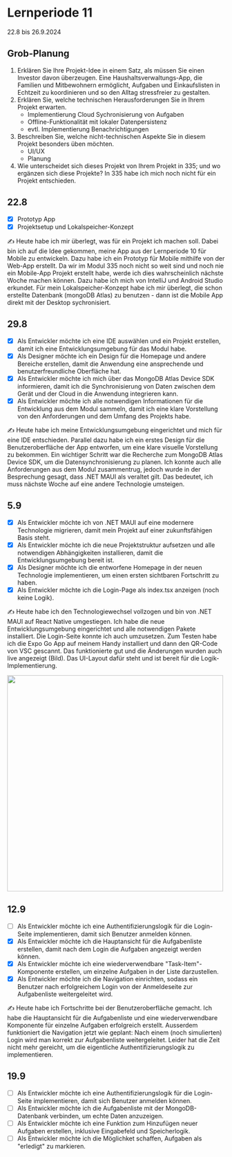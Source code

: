 # Lernperiode 11

22.8 bis 26.9.2024

## Grob-Planung

1. Erklären Sie Ihre Projekt-Idee in einem Satz, als müssen Sie einen Investor davon überzeugen.
   Eine Haushaltsverwaltungs-App, die Familien und Mitbewohnern ermöglicht, Aufgaben und Einkaufslisten in Echtzeit zu koordinieren und so den Alltag stressfreier zu gestalten.
2. Erklären Sie, welche technischen Herausforderungen Sie in Ihrem Projekt erwarten.
   - Implementierung Cloud Sychronisierung von Aufgaben
   - Offline-Funktionalität mit lokaler Datenpersistenz
   - evtl. Implementierung Benachrichtigungen
3. Beschreiben Sie, welche nicht-technischen Aspekte Sie in diesem Projekt besonders üben möchten.
   - UI/UX
   - Planung
4. Wie unterscheidet sich dieses Projekt von Ihrem Projekt in 335; und wo ergänzen sich diese Projekte?
   In 335 habe ich mich noch nicht für ein Projekt entschieden.

## 22.8

- [x] Prototyp App
- [x] Projektsetup und Lokalspeicher-Konzept

✍️ Heute habe ich mir überlegt, was für ein Projekt ich machen soll. Dabei bin ich auf die Idee gekommen, meine App aus der Lernperiode 10 für Mobile zu entwickeln. Dazu habe ich ein Prototyp für Mobile mithilfe von der Web-App erstellt. Da wir im Modul 335 noch nicht so weit sind und noch nie ein Mobile-App Projekt erstellt habe, werde ich dies wahrscheinlich nächste Woche machen können. Dazu habe ich mich von IntelliJ und Android Studio erkundet. Für mein Lokalspeicher-Konzept habe ich mir überlegt, die schon erstellte Datenbank (mongoDB Atlas) zu benutzen - dann ist die Mobile App direkt mit der Desktop sychronisiert.

## 29.8

- [x] Als Entwickler möchte ich eine IDE auswählen und ein Projekt erstellen, damit ich eine Entwicklungsumgebung für das Modul habe.
- [x] Als Designer möchte ich ein Design für die Homepage und andere Bereiche erstellen, damit die Anwendung eine ansprechende und benutzerfreundliche Oberfläche hat.
- [x] Als Entwickler möchte ich mich über das MongoDB Atlas Device SDK informieren, damit ich die Synchronisierung von Daten zwischen dem Gerät und der Cloud in die Anwendung integrieren kann.
- [x] Als Entwickler möchte ich alle notwendigen Informationen für die Entwicklung aus dem Modul sammeln, damit ich eine klare Vorstellung von den Anforderungen und dem Umfang des Projekts habe.

✍️ Heute habe ich meine Entwicklungsumgebung eingerichtet und mich für eine IDE entschieden. Parallel dazu habe ich ein erstes Design für die Benutzeroberfläche der App entworfen, um eine klare visuelle Vorstellung zu bekommen. Ein wichtiger Schritt war die Recherche zum MongoDB Atlas Device SDK, um die Datensynchronisierung zu planen. Ich konnte auch alle Anforderungen aus dem Modul zusammentrug, jedoch wurde in der Besprechung gesagt, dass .NET MAUI als veraltet gilt. Das bedeutet, ich muss nächste Woche auf eine andere Technologie umsteigen.

## 5.9

- [x] Als Entwickler möchte ich von .NET MAUI auf eine modernere Technologie migrieren, damit mein Projekt auf einer zukunftsfähigen Basis steht.
- [x] Als Entwickler möchte ich die neue Projektstruktur aufsetzen und alle notwendigen Abhängigkeiten installieren, damit die Entwicklungsumgebung bereit ist.
- [x] Als Designer möchte ich die entworfene Homepage in der neuen Technologie implementieren, um einen ersten sichtbaren Fortschritt zu haben.
- [x] Als Entwickler möchte ich die Login-Page als index.tsx anzeigen (noch keine Logik).

✍️ Heute habe ich den Technologiewechsel vollzogen und bin von .NET MAUI auf React Native umgestiegen. Ich habe die neue Entwicklungsumgebung eingerichtet und alle notwendigen Pakete installiert. Die Login-Seite konnte ich auch umzusetzen. Zum Testen habe ich die Expo Go App auf meinem Handy installiert und dann den QR-Code von VSC gescannt. Das funktionierte gut und die Änderungen wurden auch live angezeigt (Bild). Das UI-Layout dafür steht und ist bereit für die Logik-Implementierung.

<img src="https://github.com/user-attachments/assets/79881076-5b80-4b49-9451-283e6ce543b5" height="500">

## 12.9

- [ ] Als Entwickler möchte ich eine Authentifizierungslogik für die Login-Seite implementieren, damit sich Benutzer anmelden können.
- [x] Als Entwickler möchte ich die Hauptansicht für die Aufgabenliste erstellen, damit nach dem Login die Aufgaben angezeigt werden können.
- [x] Als Entwickler möchte ich eine wiederverwendbare "Task-Item"-Komponente erstellen, um einzelne Aufgaben in der Liste darzustellen.
- [x] Als Entwickler möchte ich die Navigation einrichten, sodass ein Benutzer nach erfolgreichem Login von der Anmeldeseite zur Aufgabenliste weitergeleitet wird.

✍️ Heute habe ich Fortschritte bei der Benutzeroberfläche gemacht. Ich habe die Hauptansicht für die Aufgabenliste und eine wiederverwendbare Komponente für einzelne Aufgaben erfolgreich erstellt. Ausserdem funktioniert die Navigation jetzt wie geplant: Nach einem (noch simulierten) Login wird man korrekt zur Aufgabenliste weitergeleitet. Leider hat die Zeit nicht mehr gereicht, um die eigentliche Authentifizierungslogik zu implementieren.

## 19.9

- [ ] Als Entwickler möchte ich eine Authentifizierungslogik für die Login-Seite implementieren, damit sich Benutzer anmelden können.
- [ ] Als Entwickler möchte ich die Aufgabenliste mit der MongoDB-Datenbank verbinden, um echte Daten anzuzeigen.
- [ ] Als Entwickler möchte ich eine Funktion zum Hinzufügen neuer Aufgaben erstellen, inklusive Eingabefeld und Speicherlogik.
- [ ] Als Entwickler möchte ich die Möglichket schaffen, Aufgaben als "erledigt" zu markieren.
